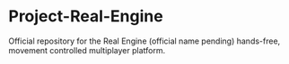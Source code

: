 # Project-Real-Engine
Official repository for the Real Engine (official name pending) hands-free, movement controlled multiplayer platform.
